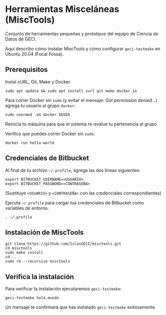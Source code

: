 # Herramientas Misceláneas (MiscTools)

Conjunto de herramientas pequeñas y prototipos del equipo de Ciencia de Datos de GECI.

Aquí describo cómo instalar MiscTools y cómo configurar `geci-testmake` en Ubuntu 20.04 (Focal
Fossa).

## Prerequisitos

Instal cURL, Git, Make y Docker.

```shell
sudo apt update && sudo apt install curl git make docker.io
```

Para correr Docker sin `sudo` (y evitar el mensaje: _Got permission denied..._) agrega tu usuario al
grupo `docker`:

```shell
sudo usermod -aG docker $USER
```

Reinicia tu máquina para que el sistema re-evalue tu pertenencia al grupo.

Verifica que puedes correr Docker sin `sudo`:

```shell
docker run hello-world
```

## Credenciales de Bitbucket

Al final de tu archivo `~/.profile`, agrega las dos líneas siguientes:

```shell
export BITBUCKET_USERNAME=<USUARIO>
export BITBUCKET_PASSWORD=<CONTRASEÑA>
```

(Sustituye `<USUARIO>` y `<CONTRASEÑA>` con las credenciales correspondientes)

Ejecuta `~/.profile` para cargar tus credenciales de Bitbucket como variables de entorno.

```shell
. ~/.profile
```

## Instalación de MiscTools

```shell
git clone https://github.com/IslasGECI/misctools.git
cd misctools
sudo make install
cd ..
sudo rm --recursive misctools
```

## Verifica la instalación

Para verificar la instalación ejecutaremos `geci-testmake`:

```shell
geci-testmake hola mundo
```

Un mensaje te confirmará que has instalado `geci-testmake` exitosamente.
